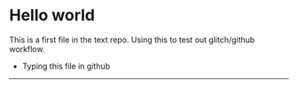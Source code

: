 # Hello world

This is a first file in the text repo. Using this to test out glitch/github workflow. 

- Typing this file in github
****
